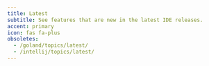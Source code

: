 ```yaml
---
title: Latest
subtitle: See features that are new in the latest IDE releases.
accent: primary
icon: fas fa-plus
obsoletes:
  - /goland/topics/latest/
  - /intellij/topics/latest/
---
```

